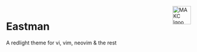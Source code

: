 <a href="https://makc.co">
    <img src="https://makc.co/images/github-header.svg" alt="MAKC lgoo" title="MAKC" align="right" height="50" />
</a>

# Eastman
A redlight theme for vi, vim, neovim &amp; the rest
